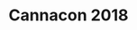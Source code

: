 ---
title: "Cannacon 2018"
layout: picture
picture: "/assets/camera-roll/2018/2018-02-16-cannacon-2018/20180216_233453006_iOS.jpg"
thumbnail: "/assets/camera-roll/2018/2018-02-16-cannacon-2018/20180216_233453006_iOS-thumbnail.jpg"
tags:
  - Amber Brick
  - photograph
  - Cannacon
  - cannabis
  - Seattle Convention Center
  - Seattle
---